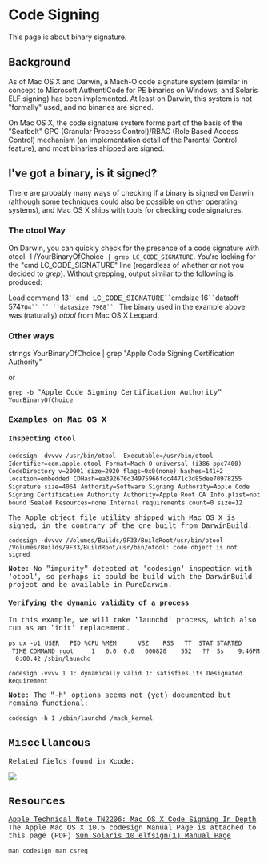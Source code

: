 Code Signing
============

This page is about binary signature.

Background
----------
As of Mac OS X and Darwin, a Mach-O code signature system (similar in concept to Microsoft AuthentiCode for PE binaries on Windows, and Solaris ELF signing) has been implemented. At least on Darwin, this system is not "formally" used, and no binaries are signed.

On Mac OS X, the code signature system forms part of the basis of the "Seatbelt" GPC (Granular Process Control)/RBAC (Role Based Access Control) mechanism (an implementation detail of the Parental Control feature), and most binaries shipped are signed.

I've got a binary, is it signed?
--------------------------------
There are probably many ways of checking if a binary is signed on Darwin (although some techniques could also be possible on other operating systems), and Mac OS X ships with tools for checking code signatures.

### The otool Way

On Darwin, you can quickly check for the presence of a code signature with otool -l /YourBinaryOfChoice` | grep LC_CODE_SIGNATURE`. You're looking for the "cmd LC_CODE_SIGNATURE" line (regardless of whether or not you decided to *grep*).
 Without grepping, output similar to the following is produced:

 Load command 13`
`` `<span><span style="font-family:courier new,monospace">cmd LC_CODE_SIGNATURE</span></span>`
`` `cmdsize 16`
`` `dataoff 574<span>`704``
`` ``datasize 7968``
`
 The binary used in the example above was (naturally) *otool* from Mac OS X Leopard.</span>
### Other ways
strings YourBinaryOfChoice | grep "Apple Code Signing Certification Authority"



or
<div style="font-family:courier new,monospace">


<div style="font-family:courier new,monospace">

`grep -b `"Apple Code Signing Certification Authority"` YourBinaryOfChoice`
### Examples on Mac OS X

#### Inspecting otool

`codesign -dvvvv /usr/bin/otool `
`Executable=/usr/bin/otool`
`Identifier=com.apple.otool`
`Format=Mach-O universal (i386 ppc7400)`
`CodeDirectory v=20001 size=2920 flags=0x0(none) hashes=141+2 location=embedded`
`CDHash=ea392676d34975966fcc4471c3d85dee70978255`
`Signature size=4064`
`Authority=Software Signing`
`Authority=Apple Code Signing Certification Authority`
`Authority=Apple Root CA`
`Info.plist=not bound`
`Sealed Resources=none`
`Internal requirements count=0 size=12`

The Apple object file utility shipped with Mac OS X is signed, in the contrary of the one built from DarwinBuild.


`codesign -dvvvv /Volumes/Builds/9F33/BuildRoot/usr/bin/otool `
`/Volumes/Builds/9F33/BuildRoot/usr/bin/otool: code object is not signed`


__Note:__ No "impurity" detected at 'codesign' inspection with 'otool', so perhaps it could be build with the DarwinBuild project and be available in PureDarwin.
#### Verifying the dynamic validity of a process
In this example, we will take 'launchd' process, which also run as an 'init' replacement.

`ps ux -p1`
`USER   PID %CPU %MEM      VSZ    RSS   TT  STAT STARTED      TIME COMMAND`
`root     1   0.0  0.0   600820    552   ??  Ss    9:46PM   0:00.42 /sbin/launchd`


`codesign -vvvv 1`
`1: dynamically valid`
`1: satisfies its Designated Requirement`


__Note:__ The "-h" options seems not (yet) documented but remains functional:

`codesign -h 1`
`/sbin/launchd`
`/mach_kernel`


Miscellaneous
-------------
Related fields found in Xcode:

[![](../../_/rsrc/1227919887971/developers/universal-binaries/code-signing/Xcode%20codesign%20options.png)](code-signing/Xcode%20codesign%20options.png%3Fattredirects=0)

Resources
---------
[Apple Technical Note TN2206: Mac OS X Code Signing In Depth](http://www.webcitation.org/query?url=http%3A%2F%2Fdeveloper.apple.com%2Ftechnotes%2Ftn2007%2Ftn2206.html&date=2008-10-11)
The Apple Mac OS X 10.5 codesign Manual Page is attached to this page (PDF)
[Sun Solaris 10 elfsign(1) Manual Page](http://www.webcitation.org/query?url=http%3A%2F%2Fdocs.sun.com%2Fapp%2Fdocs%2Fdoc%2F819-2239%2Felfsign-1%3Fa%3Dview&date=2008-10-11)

`man codesign`
`man csreq`
